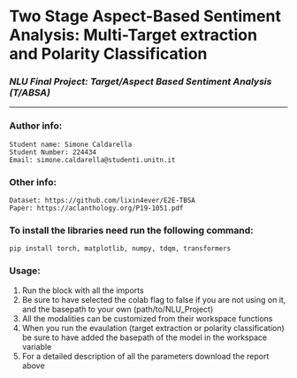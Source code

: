 # Two Stage Aspect-Based Sentiment Analysis: Multi-Target extraction and Polarity Classification
### *NLU Final Project: Target/Aspect Based Sentiment Analysis (T/ABSA)*
---

### Author info: 
    Student name: Simone Caldarella
    Student Number: 224434
    Email: simone.caldarella@studenti.unitn.it

### Other info:

    Dataset: https://github.com/lixin4ever/E2E-TBSA
    Paper: https://aclanthology.org/P19-1051.pdf
    
### To install the libraries need run the following command:
`pip install torch, matplotlib, numpy, tdqm, transformers`
    
### Usage:

1) Run the block with all the imports
2) Be sure to have selected the colab flag to false if you are not using on it, and the basepath to your own (path/to/NLU_Project)
3) All the modalities can be customized from their workspace functions
4) When you run the evaulation (target extraction or polarity classification) be sure to have added the basepath of the model in the workspace variable
5) For a detailed description of all the parameters download the report above
